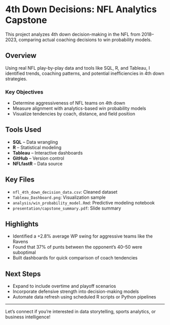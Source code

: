 # 4th Down Decisions: NFL Analytics Capstone

This project analyzes 4th down decision-making in the NFL from 2018–2023, comparing actual coaching decisions to win probability models.

## Overview
Using real NFL play-by-play data and tools like SQL, R, and Tableau, I identified trends, coaching patterns, and potential inefficiencies in 4th down strategies.

### Key Objectives
- Determine aggressiveness of NFL teams on 4th down
- Measure alignment with analytics-based win probability models
- Visualize tendencies by coach, distance, and field position

## Tools Used
- **SQL** – Data wrangling
- **R** – Statistical modeling
- **Tableau** – Interactive dashboards
- **GitHub** – Version control
- **NFLfastR** – Data source

## Key Files
- `nfl_4th_down_decision_data.csv`: Cleaned dataset
- `Tableau_Dashboard.png`: Visualization sample
- `analysis/win_probability_model.Rmd`: Predictive modeling notebook
- `presentation/capstone_summary.pdf`: Slide summary

## Highlights
- Identified a +2.8% average WP swing for aggressive teams like the Ravens
- Found that 37% of punts between the opponent’s 40–50 were suboptimal
- Built dashboards for quick comparison of coach tendencies

## Next Steps
- Expand to include overtime and playoff scenarios
- Incorporate defensive strength into decision-making models
- Automate data refresh using scheduled R scripts or Python pipelines

---

Let’s connect if you’re interested in data storytelling, sports analytics, or business intelligence!
